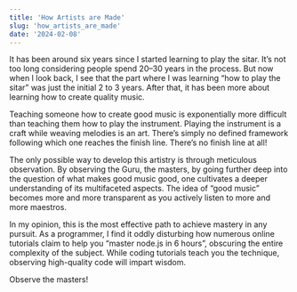 ```yaml
---
title: 'How Artists are Made'
slug: 'how_artists_are_made'
date: '2024-02-08'
---
```


It has been around six years since I started learning to play the sitar. It’s not too long considering people spend 20–30 years in the process. But now when I look back, I see that the part where I was learning “how to play the sitar” was just the initial 2 to 3 years. After that, it has been more about learning how to create quality music.

Teaching someone how to create good music is exponentially more difficult than teaching them how to play the instrument. Playing the instrument is a craft while weaving melodies is an art. There’s simply no defined framework following which one reaches the finish line. There’s no finish line at all!

The only possible way to develop this artistry is through meticulous observation. By observing the Guru, the masters, by going further deep into the question of what makes good music good, one cultivates a deeper understanding of its multifaceted aspects. The idea of “good music” becomes more and more transparent as you actively listen to more and more maestros.

In my opinion, this is the most effective path to achieve mastery in any pursuit. As a programmer, I find it oddly disturbing how numerous online tutorials claim to help you “master node.js in 6 hours”, obscuring the entire complexity of the subject. While coding tutorials teach you the technique, observing high-quality code will impart wisdom.

Observe the masters!